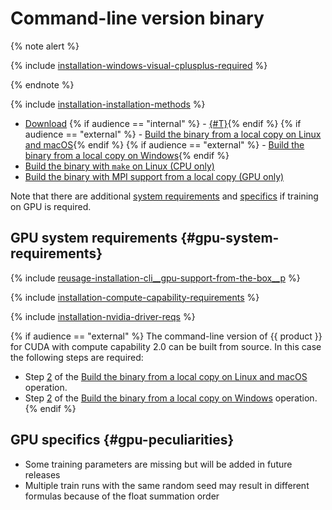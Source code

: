 # Command-line version binary

{% note alert %}

{% include [installation-windows-visual-cplusplus-required](../_includes/work_src/reusage-code-examples/windows-visual-cplusplus-required.md) %}

{% endnote %}


{% include [installation-installation-methods](../_includes/work_src/reusage/installation-methods.md) %}


- [Download](../installation/cli-installation-binaries.md)
{% if audience == "internal" %} - [{#T}](../yandex_specific/cli-build-from-arcadia-sources.md){% endif %}
{% if audience == "external" %} - [Build the binary from a local copy on Linux and macOS](../installation/cli-installation-local-copy-installation.md){% endif %}
{% if audience == "external" %} - [Build the binary from a local copy on Windows](../installation/cli-installation-local-copy-installation-windows.md){% endif %}
- [Build the binary with `make` on Linux (CPU only)](../installation/cli-installation-make-install.md)
- [Build the binary with MPI support from a local copy (GPU only)](../installation/cli-installation-multi-node-installation.md)

Note that there are additional [system requirements](#gpu-system-requirements) and [specifics](#gpu-peculiarities) if training on GPU is required.


## GPU system requirements {#gpu-system-requirements}

{% include [reusage-installation-cli__gpu-support-from-the-box__p](../_includes/work_src/reusage-installation/cli__gpu-support-from-the-box__p.md) %}


{% include [installation-compute-capability-requirements](../_includes/work_src/reusage-code-examples/compute-capability-requirements.md) %}


{% include [installation-nvidia-driver-reqs](../_includes/work_src/reusage-code-examples/nvidia-driver-reqs.md) %}

{% if audience == "external" %}
The command-line version of {{ product }} for CUDA with compute capability 2.0 can be built from source. In this case the following steps are required:
- Step [2](../installation/cli-installation-local-copy-installation.md#build-cuda-2) of the [Build the binary from a local copy on Linux and macOS](../installation/cli-installation-local-copy-installation.md) operation.
- Step [2](../installation/cli-installation-local-copy-installation-windows.md#build-cuda-2) of the [Build the binary from a local copy on Windows](../installation/cli-installation-local-copy-installation-windows.md) operation.
{% endif %}

## GPU specifics {#gpu-peculiarities}

- Some training parameters are missing but will be added in future releases
- Multiple train runs with the same random seed may result in different formulas because of the float summation order
